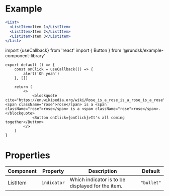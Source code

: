 # Example

```jsx
<List>
  <ListItem>Item 1</ListItem>
  <ListItem>Item 2</ListItem>
  <ListItem>Item 3</ListItem>
</List>
```

<Playground>
  import {useCallback} from 'react'
	import { Button } from '@rundsk/example-component-library'

    export default () => {
    	const onClick = useCallback(() => {
    		alert('Oh yeah')
    	}, [])

    	return (
    		<>
    			<blockquote cite="https://en.wikipedia.org/wiki/Rose_is_a_rose_is_a_rose_is_a_rose">A <span className="rose">rose</span> is a <span className="rose">rose</span> is a <span className="rose">rose</span>.</blockquote>
    			<Button onClick={onClick}>It's all coming together</Button>
    		</>
    	)
    }

</Playground>

# Properties

| Component | Property    | Description                                      | Default    |
| --------- | ----------- | ------------------------------------------------ | ---------- |
| ListItem  | `indicator` | Which indicator is to be displayed for the item. | `"bullet"` |
